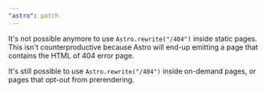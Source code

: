 ```yaml
---
"astro": patch
---
```


It's not possible anymore to use `Astro.rewrite("/404")` inside static pages. This isn't counterproductive because Astro will end-up emitting a page that contains the HTML of 404 error page.

It's still possible to use `Astro.rewrite("/404")` inside on-demand pages, or pages that opt-out from prerendering.

